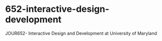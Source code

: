 # 652-interactive-design-development
JOUR652- Interactive Design and Development at University of Maryland
